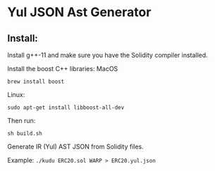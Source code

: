 # Yul JSON Ast Generator

## Install:

Install g++-11 and make sure you have the Solidity compiler installed.

Install the boost C++ libraries:
MacOS
```
brew install boost
```

Linux:
```
sudo apt-get install libboost-all-dev
```

Then run:
```
sh build.sh
```

Generate IR (Yul) AST JSON from Solidity files.

Example: `./kudu ERC20.sol WARP > ERC20.yul.json`
